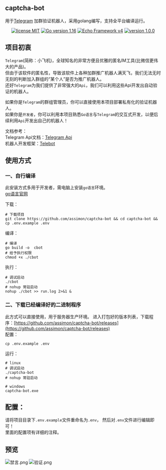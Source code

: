 
## captcha-bot

用于[Telegram](https://telegram.org/) 加群验证机器人，采用golang编写，支持全平台编译运行。

<p align="center">
<a href="https://opensource.org/licenses/MIT"><img src="https://img.shields.io/badge/license-MIT-blue" alt="license MIT"></a>
<a href="https://golang.org"><img src="https://img.shields.io/badge/Golang-1.16-red" alt="Go version 1.16"></a>
<a href="https://github.com/tucnak/telebot"><img src="https://img.shields.io/badge/Telebot Framework-v2.4-lightgrey" alt="Echo Framework v4"></a>
<a href="https://github.com/assimon/captcha-bot/releases/tag/1.0.0"><img src="https://img.shields.io/badge/version-1.0.0-green" alt="version 1.0.0"></a>
</p>


## 项目初衷
`Telegram`(简称：小飞机)，全球知名的非常方便且优雅的匿名IM工具(比微信更伟大的产品)。    
但由于该软件的匿名性，导致该软件上各种加群推广机器人满天飞，我们无法无时无刻的判断加入群组的“某个人”是否为推广机器人。   
还好`Telegram`为我们提供了非常强大的`Api`，我们可以利用这些Api开发出自动验证的机器人。   

如果你是`Telegram`的群组管理员，你可以直接使用本项目部署私有化的验证机器人。     
如果你是`开发者`，你可以利用本项目熟悉`Go语言`与`Telegram`的交互式开发，以便后续利用`Api`开发出自己的机器人！      

文档参考：   
Telegram Api文档：[Telegram Api](https://core.telegram.org/bots/api)      
机器人开发框架：[Telebot](https://github.com/tucnak/telebot)

## 使用方式

### 一、自行编译
此安装方式多用于开发者，需电脑上安装`go语言`环境。   
[go语言官网](https://golang.org/)    

下载：
```shell
# 下载项目
git clone https://github.com/assimon/captcha-bot && cd captcha-bot && cp .env.example .env
```
编译：
```shell
# 编译
go build -o  cbot
# 给予执行权限
chmod +x ./cbot
```
执行：
```shell
# 调试启动
./cbot
# nohup 常驻启动
nohup ./cbot >> run.log 2>&1 &
```

### 二、下载已经编译好的二进制程序
此方式可以直接使用，用于服务器生产环境。
进入打包好的版本列表，下载程序：[https://github.com/assimon/captcha-bot/releases](https://github.com/assimon/captcha-bot/releases)    
配置：  
```shell
cp .env.example .env
```
运行：     
```shell
# linux
# 调试启动
./captcha-bot
# nohup 常驻启动

# windows
captcha-bot.exe
```

## 配置：
请将项目目录下`.env.example`文件重命名为`.env`， 然后对`.env`文件进行编辑即可！     
里面的配置项有详细的注释。

## 预览
![禁言.png](https://i.loli.net/2021/09/27/dZQSFKmI23nbXhN.png)
![验证.png](https://i.loli.net/2021/09/27/rEUYVmgt2ve87TL.png)